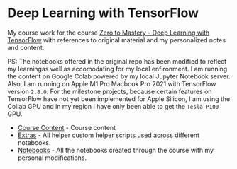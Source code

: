 # Deep Learning with TensorFlow

My course work for the course [Zero to Mastery - Deep Learning with TensorFlow](https://dbourke.link/ZTMTFcourse) with references to original material and my personalized notes and content.

PS: The notebooks offered in the original repo has been modified to reflect my learningas well as accomodating for my local enfironment. I am running the content on Google Colab powered by my local Jupyter Notebook server. Also, I am running on Apple M1 Pro Macbook Pro 2021 with TensorFlow version `2.8.0`. For the milestone projects, because certain features on TensorFlow have not yet been implemented for Apple Silicon, I am using the Collab GPU and in my region I have only been able to get the `Tesla P100` GPU.


- [Course Content](Course_Content) - Course content
- [Extras](Extras) - All helper custom helper scripts used across different notebooks.
- [Notebooks](Notebooks) - All the notebooks created through the course with my personal modifications.
